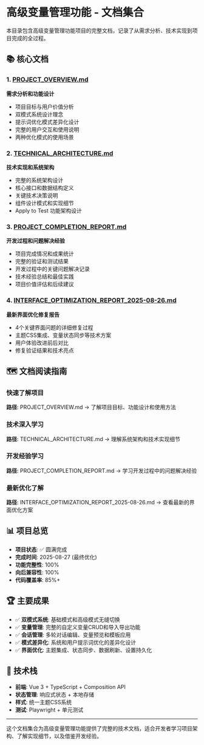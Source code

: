 # 高级变量管理功能 - 文档集合

本目录包含高级变量管理功能项目的完整文档，记录了从需求分析、技术实现到项目完成的全过程。

## 📚 核心文档

### 1. [PROJECT_OVERVIEW.md](./PROJECT_OVERVIEW.md) 
**需求分析和功能设计**
- 项目目标与用户价值分析
- 双模式系统设计理念
- 提示词优化模式差异化设计
- 完整的用户交互和使用说明
- 两种优化模式的使用场景

### 2. [TECHNICAL_ARCHITECTURE.md](./TECHNICAL_ARCHITECTURE.md)
**技术实现和系统架构** 
- 完整的系统架构设计
- 核心接口和数据结构定义  
- 关键技术决策说明
- 组件设计模式和实现细节
- Apply to Test 功能架构设计

### 3. [PROJECT_COMPLETION_REPORT.md](./PROJECT_COMPLETION_REPORT.md)
**开发过程和问题解决经验**
- 项目完成情况和成果统计
- 完整的验证和测试结果
- 开发过程中的关键问题解决记录
- 技术经验总结和最佳实践
- 项目价值评估和后续建议

### 4. [INTERFACE_OPTIMIZATION_REPORT_2025-08-26.md](./INTERFACE_OPTIMIZATION_REPORT_2025-08-26.md)
**最新界面优化修复报告**
- 4个关键界面问题的详细修复过程
- 主题CSS集成、变量状态同步等技术方案
- 用户体验改进前后对比
- 修复验证结果和技术亮点

## 🗺️ 文档阅读指南

### 快速了解项目
**路径**: PROJECT_OVERVIEW.md → 了解项目目标、功能设计和使用方法

### 技术深入学习  
**路径**: TECHNICAL_ARCHITECTURE.md → 理解系统架构和技术实现细节

### 开发经验学习
**路径**: PROJECT_COMPLETION_REPORT.md → 学习开发过程中的问题解决经验

### 最新优化了解
**路径**: INTERFACE_OPTIMIZATION_REPORT_2025-08-26.md → 查看最新的界面优化方案

## 📊 项目总览

- **项目状态**: ✅ 圆满完成
- **完成时间**: 2025-08-27 (最终优化)
- **功能完整性**: 100%
- **向后兼容性**: 100%
- **代码覆盖率**: 85%+

## 🏆 主要成果

- ✅ **双模式系统**: 基础模式和高级模式无缝切换
- ✅ **变量管理**: 完整的自定义变量CRUD和导入导出功能
- ✅ **会话管理**: 多轮对话编辑、变量预览和模板应用
- ✅ **模式差异化**: 系统和用户提示词优化的差异化设计  
- ✅ **界面优化**: 主题集成、状态同步、数据刷新、设置持久化

## 🔧 技术栈

- **前端**: Vue 3 + TypeScript + Composition API
- **状态管理**: 响应式状态 + 本地存储
- **样式**: 统一主题CSS系统
- **测试**: Playwright + 单元测试

---

这个文档集合为高级变量管理功能提供了完整的技术文档，适合开发者学习项目架构、了解实现细节，以及借鉴开发经验。